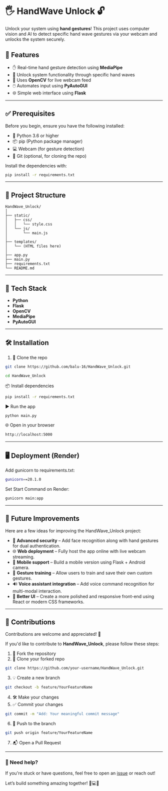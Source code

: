 # 🖐️ HandWave Unlock 🔓

Unlock your system using **hand gestures**! This project uses computer vision and AI to detect specific hand wave gestures via your webcam and unlocks the system securely.

## 🚀 Features

- ✋ Real-time hand gesture detection using **MediaPipe**
- 🔐 Unlock system functionality through specific hand waves
- 🎥 Uses **OpenCV** for live webcam feed
- 🖱️ Automates input using **PyAutoGUI**
- 🌐 Simple web interface using **Flask**

---
## ✅ Prerequisites

Before you begin, ensure you have the following installed:

- 🐍 Python 3.6 or higher
- 📦 pip (Python package manager)
- 💻 Webcam (for gesture detection)
- 🧰 Git (optional, for cloning the repo)

Install the dependencies with:

```bash
pip install -r requirements.txt
```
---

## 📂 Project Structure

```
HandWave_Unlock/
│
├── static/
│   ├── css/
│   │   └── style.css
│   └── js/
│       └── main.js
│
├── templates/
│   └── (HTML files here)
│
├── app.py
├── main.py
├── requirements.txt
└── README.md
```

---

## 🧠 Tech Stack

- **Python**
- **Flask**
- **OpenCV**
- **MediaPipe**
- **PyAutoGUI**

---

## 🛠️ Installation

1. 🔽 Clone the repo  
```bash
git clone https://github.com/balu-16/HandWave_Unlock.git
```
```bash
cd HandWave_Unlock
```
📦 Install dependencies

```bash
pip install -r requirements.txt
```
▶️ Run the app

```bash
python main.py
```
🌐 Open in your browser

```bash
http://localhost:5000
```
---

## 🖥️ Deployment (Render)
Add gunicorn to requirements.txt:

```bash
gunicorn==20.1.0
```
Set Start Command on Render:

```bash
gunicorn main:app
```
---

## 🔮 Future Improvements

Here are a few ideas for improving the HandWave_Unlock project:

- 🔐 **Advanced security** – Add face recognition along with hand gestures for dual authentication.
- 🌐 **Web deployment** – Fully host the app online with live webcam streaming.
- 📱 **Mobile support** – Build a mobile version using Flask + Android camera.
- 🧠 **Gesture training** – Allow users to train and save their own custom gestures.
- 🔊 **Voice assistant integration** – Add voice command recognition for multi-modal interaction.
- 🎨 **Better UI** – Create a more polished and responsive front-end using React or modern CSS frameworks.

---

## 🤝 Contributions

Contributions are welcome and appreciated! 🎉

If you'd like to contribute to **HandWave_Unlock**, please follow these steps:

1. 🍴 Fork the repository  
2. 👯 Clone your forked repo  
```bash
git clone https://github.com/your-username/HandWave_Unlock.git
```
3. 💡 Create a new branch  
```bash
git checkout -b feature/YourFeatureName
```
4. 🛠️ Make your changes  
5. ✅ Commit your changes  
```bash
git commit -m "Add: Your meaningful commit message"
```
6. 🚀 Push to the branch  
```bash
git push origin feature/YourFeatureName
```
7. 📬 Open a Pull Request

---

### 💬 Need help?

If you're stuck or have questions, feel free to open an [issue](https://github.com/balu-16/HandWave_Unlock/issues) or reach out!

Let’s build something amazing together! 🧠💻✨

